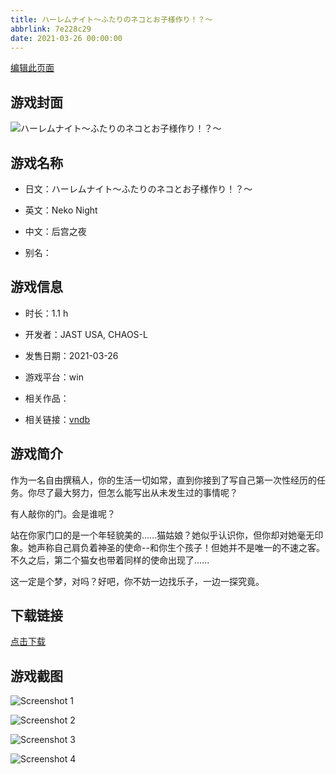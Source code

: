```yaml
---
title: ハーレムナイト～ふたりのネコとお子様作り！？～
abbrlink: 7e228c29
date: 2021-03-26 00:00:00
---
```

[编辑此页面](https://github.com/ACG-3/ADV3-source/blob/main/source/_posts/games/%E3%83%8F%E3%83%BC%E3%83%AC%E3%83%A0%E3%83%8A%E3%82%A4%E3%83%88%EF%BD%9E%E3%81%B5%E3%81%9F%E3%82%8A%E3%81%AE%E3%83%8D%E3%82%B3%E3%81%A8%E3%81%8A%E5%AD%90%E6%A7%98%E4%BD%9C%E3%82%8A%EF%BC%81%EF%BC%9F%EF%BD%9E.md)

## 游戏封面

![ハーレムナイト～ふたりのネコとお子様作り！？～](https://pan.timero.xyz/d/onedrive/img_lib_001/%E3%83%8F%E3%83%BC%E3%83%AC%E3%83%A0%E3%83%8A%E3%82%A4%E3%83%88%EF%BD%9E%E3%81%B5%E3%81%9F%E3%82%8A%E3%81%AE%E3%83%8D%E3%82%B3%E3%81%A8%E3%81%8A%E5%AD%90%E6%A7%98%E4%BD%9C%E3%82%8A%EF%BC%81%EF%BC%9F%EF%BD%9E_cover.avif)


## 游戏名称

- 日文：ハーレムナイト～ふたりのネコとお子様作り！？～
- 英文：Neko Night
- 中文：后宫之夜

- 别名：


## 游戏信息

- 时长：1.1 h
- 开发者：JAST USA, CHAOS-L
- 发售日期：2021-03-26
- 游戏平台：win
- 相关作品：

- 相关链接：[vndb](https://vndb.org/v30544)


## 游戏简介

作为一名自由撰稿人，你的生活一切如常，直到你接到了写自己第一次性经历的任务。你尽了最大努力，但怎么能写出从未发生过的事情呢？

有人敲你的门。会是谁呢？

站在你家门口的是一个年轻貌美的......猫姑娘？她似乎认识你，但你却对她毫无印象。她声称自己肩负着神圣的使命--和你生个孩子！但她并不是唯一的不速之客。不久之后，第二个猫女也带着同样的使命出现了......

这一定是个梦，对吗？好吧，你不妨一边找乐子，一边一探究竟。




## 下载链接

[点击下载](https://pan.timero.xyz/onedrive/adv_lib_001/%E3%83%8F%E3%83%BC%E3%83%AC%E3%83%A0%E3%83%8A%E3%82%A4%E3%83%88%EF%BD%9E%E3%81%B5%E3%81%9F%E3%82%8A%E3%81%AE%E3%83%8D%E3%82%B3%E3%81%A8%E3%81%8A%E5%AD%90%E6%A7%98%E4%BD%9C%E3%82%8A%EF%BC%81%EF%BC%9F%EF%BD%9E)


## 游戏截图


![Screenshot 1](https://pan.timero.xyz/d/onedrive/img_lib_001/%E3%83%8F%E3%83%BC%E3%83%AC%E3%83%A0%E3%83%8A%E3%82%A4%E3%83%88%EF%BD%9E%E3%81%B5%E3%81%9F%E3%82%8A%E3%81%AE%E3%83%8D%E3%82%B3%E3%81%A8%E3%81%8A%E5%AD%90%E6%A7%98%E4%BD%9C%E3%82%8A%EF%BC%81%EF%BC%9F%EF%BD%9E_Screenshot_1.avif)

![Screenshot 2](https://pan.timero.xyz/d/onedrive/img_lib_001/%E3%83%8F%E3%83%BC%E3%83%AC%E3%83%A0%E3%83%8A%E3%82%A4%E3%83%88%EF%BD%9E%E3%81%B5%E3%81%9F%E3%82%8A%E3%81%AE%E3%83%8D%E3%82%B3%E3%81%A8%E3%81%8A%E5%AD%90%E6%A7%98%E4%BD%9C%E3%82%8A%EF%BC%81%EF%BC%9F%EF%BD%9E_Screenshot_2.avif)

![Screenshot 3](https://pan.timero.xyz/d/onedrive/img_lib_001/%E3%83%8F%E3%83%BC%E3%83%AC%E3%83%A0%E3%83%8A%E3%82%A4%E3%83%88%EF%BD%9E%E3%81%B5%E3%81%9F%E3%82%8A%E3%81%AE%E3%83%8D%E3%82%B3%E3%81%A8%E3%81%8A%E5%AD%90%E6%A7%98%E4%BD%9C%E3%82%8A%EF%BC%81%EF%BC%9F%EF%BD%9E_Screenshot_3.avif)

![Screenshot 4](https://pan.timero.xyz/d/onedrive/img_lib_001/%E3%83%8F%E3%83%BC%E3%83%AC%E3%83%A0%E3%83%8A%E3%82%A4%E3%83%88%EF%BD%9E%E3%81%B5%E3%81%9F%E3%82%8A%E3%81%AE%E3%83%8D%E3%82%B3%E3%81%A8%E3%81%8A%E5%AD%90%E6%A7%98%E4%BD%9C%E3%82%8A%EF%BC%81%EF%BC%9F%EF%BD%9E_Screenshot_4.avif)

